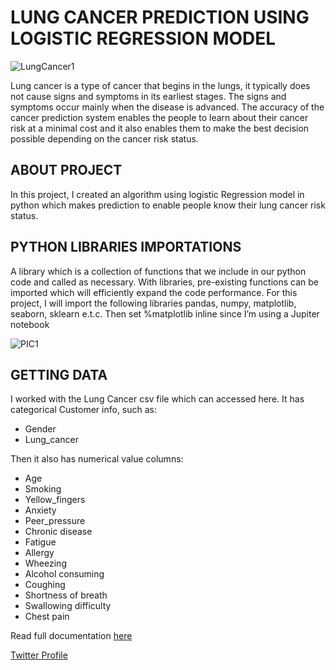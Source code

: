 # LUNG CANCER PREDICTION USING LOGISTIC REGRESSION MODEL
![LungCancer1](https://user-images.githubusercontent.com/109528502/197523521-80442bcf-37fc-44d9-9ab6-1a7d2b1738b0.jpeg)

Lung cancer is a type of cancer that begins in the lungs, it typically does not cause signs and symptoms in its earliest stages. The signs and symptoms occur mainly when the disease is advanced. The accuracy of the cancer prediction system enables the people to learn about their cancer risk at a minimal cost and it also enables them to make the best decision possible depending on the cancer risk status.

## ABOUT PROJECT
In this project, I created an algorithm using logistic Regression model in python which makes prediction to enable people know their lung cancer risk status.

## PYTHON LIBRARIES IMPORTATIONS
A library which is a collection of functions that we include in our python code and called as necessary. With libraries, pre-existing functions can be imported which will efficiently expand the code performance. For this project, I will import the following libraries pandas, numpy, matplotlib, seaborn, sklearn e.t.c. Then set %matplotlib inline since I’m using a Jupiter notebook

![PIC1](https://user-images.githubusercontent.com/109528502/197524856-3345b4a0-5d69-4311-80c5-f8160811d241.JPG)

## GETTING DATA
I worked with the Lung Cancer csv file which can accessed here. It has categorical Customer info, such as: 
*  Gender
*  Lung_cancer

Then it also has numerical value columns:
*  Age 
*  Smoking
*  Yellow_fingers
*  Anxiety 
*  Peer_pressure 
*  Chronic disease
*  Fatigue 
*  Allergy 
*  Wheezing 
*  Alcohol consuming 
*  Coughing 
*  Shortness of breath
*  Swallowing difficulty 
*  Chest pain

Read full documentation [here]()

[Twitter Profile](https://twitter.com/Jobenofficial?t=F06epko9lD5L8p3-VkkT9w&s=09)

